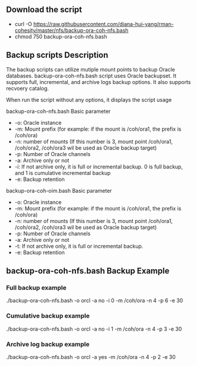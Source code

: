 
## Download the script

- curl -O https://raw.githubusercontent.com/diana-hui-yang/rman-cohesity/master/nfs/backup-ora-coh-nfs.bash
- chmod 750 backup-ora-coh-nfs.bash

## Backup scripts Description

The backup scripts can utilize mutiple mount points to backup Oracle databases. backup-ora-coh-nfs.bash script uses Oracle backupset.
It supports full, incremental, and archive logs backup options. It also supports recvoery catalog.

When run the script without any options, it displays the script usage

backup-ora-coh-nfs.bash Basic parameter
- -o: Oracle instance
- -m: Mount prefix (for example: if the mount is /coh/ora1, the prefix is /coh/ora)
- -n: number of mounts (If this number is 3, mount point /coh/ora1, /coh/ora2, /coh/ora3 wil be used as Oracle backup target)
- -p: Number of Oracle channels
- -a: Archive only or not
- -i: If not archive only, it is full or incremental backup. 0 is full backup, and 1 is cumulative incremental backup
- -e: Backup retention

backup-ora-coh-oim.bash Basic parameter
- -o: Oracle instance
- -m: Mount prefix (for example: if the mount is /coh/ora1, the prefix is /coh/ora)
- -n: number of mounts (If this number is 3, mount point /coh/ora1, /coh/ora2, /coh/ora3 wil be used as Oracle backup target)
- -p: Number of Oracle channels
- -a: Archive only or not
- -t: If not archive only, it is full or incremental backup. 
- -e: Backup retention

## backup-ora-coh-nfs.bash Backup Example
### Full backup example
./backup-ora-coh-nfs.bash -o orcl -a no -i 0 -m /coh/ora -n 4 -p 6 -e 30
### Cumulative backup example
./backup-ora-coh-nfs.bash -o orcl -a no -i 1 -m /coh/ora -n 4 -p 3 -e 30
### Archive log backup example
./backup-ora-coh-nfs.bash -o orcl -a yes -m /coh/ora -n 4 -p 2 -e 30
